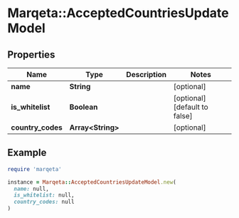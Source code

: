 # Marqeta::AcceptedCountriesUpdateModel

## Properties

| Name | Type | Description | Notes |
| ---- | ---- | ----------- | ----- |
| **name** | **String** |  | [optional] |
| **is_whitelist** | **Boolean** |  | [optional][default to false] |
| **country_codes** | **Array&lt;String&gt;** |  | [optional] |

## Example

```ruby
require 'marqeta'

instance = Marqeta::AcceptedCountriesUpdateModel.new(
  name: null,
  is_whitelist: null,
  country_codes: null
)
```

